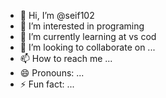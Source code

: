 - 👋 Hi, I’m @seif102
- 👀 I’m interested in programing
- 🌱 I’m currently learning at vs cod
- 💞️ I’m looking to collaborate on ...
- 📫 How to reach me ...
- 😄 Pronouns: ...
- ⚡ Fun fact: ...

<!---
seif102/seif102 is a ✨ special ✨ repository because its `README.md` (this file) appears on your GitHub profile.
You can click the Preview link to take a look at your changes.
--->
